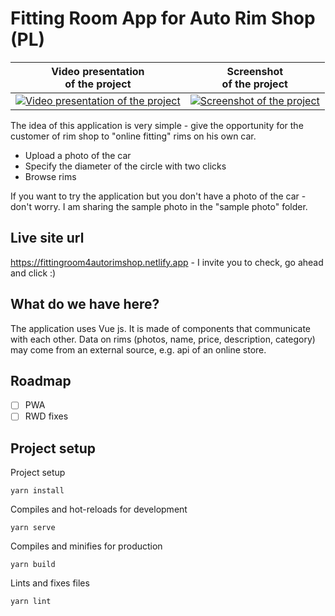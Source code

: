 # Fitting Room App for Auto Rim Shop (PL)

|Video presentation <Br />of the project|Screenshot <br />of the project|
|--|--|
|[![Video presentation of the project](https://s08.pl/git/img/fr/fr-yt.png)](https://youtu.be/CEhgIS5mgM8)|[![Screenshot of the project](https://s08.pl/git/img/fr/fr-screen.png)](https://fittingroom4autorimshop.netlify.app/)|

The idea of this application is very simple - give the opportunity for the customer of rim shop to "online fitting" rims on his own car. 

- Upload a photo of the car
- Specify the diameter of the circle with two clicks
- Browse rims

If you want to try the application but you don't have a photo of the car - don't worry. I am sharing the sample photo in the "sample photo" folder.

## Live site url 

https://fittingroom4autorimshop.netlify.app - I invite you to check, go ahead and click :)

## What do we have here?

The application uses Vue js. It is made of components that communicate with each other. Data on rims (photos, name, price, description, category) may come from an external source, e.g. api of an online store.


## Roadmap
 - [ ] PWA
 - [ ] RWD fixes

## Project setup
Project setup

    yarn install

Compiles and hot-reloads for development

    yarn serve

Compiles and minifies for production

    yarn build

Lints and fixes files

    yarn lint

